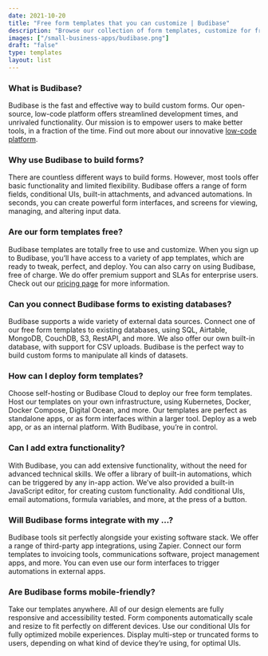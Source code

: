 ```yaml
---
date: 2021-10-20
title: "Free form templates that you can customize | Budibase"
description: "Browse our collection of form templates, customize for free, and self-host on your own infrastructure or let Budibase manage everything for you."
images: ["/small-business-apps/budibase.png"]
draft: "false"
type: templates
layout: list
---
```


### What is Budibase?
Budibase is the fast and effective way to build custom forms. Our open-source, low-code platform offers streamlined development times, and unrivaled functionality. Our mission is to empower users to make better tools, in a fraction of the time. Find out more about our innovative [low-code platform](/).

### Why use Budibase to build forms?
There are countless different ways to build forms. However, most tools offer basic functionality and limited flexibility. Budibase offers a range of form fields, conditional UIs, built-in attachments, and advanced automations. In seconds, you can create powerful form interfaces, and screens for viewing, managing, and altering input data.

### Are our form templates free?
Budibase templates are totally free to use and customize. When you sign up to Budibase, you’ll have access to a variety of app templates, which are ready to tweak, perfect, and deploy. You can also carry on using Budibase, free of charge. We do offer premium support and SLAs for enterprise users. Check out our [pricing page](/pricing) for more information.

### Can you connect Budibase forms to existing databases?
Budibase supports a wide variety of external data sources. Connect one of our free form templates to existing databases, using SQL, Airtable, MongoDB, CouchDB, S3, RestAPI, and more. We also offer our own built-in database, with support for CSV uploads. Budibase is the perfect way to build custom forms to manipulate all kinds of datasets.

### How can I deploy form templates?
Choose self-hosting or Budibase Cloud to deploy our free form templates. Host our templates on your own infrastructure, using Kubernetes, Docker, Docker Compose, Digital Ocean, and more. Our templates are perfect as standalone apps, or as form interfaces within a larger tool. Deploy as a web app, or as an internal platform. With Budibase, you’re in control.

### Can I add extra functionality?
With Budibase, you can add extensive functionality, without the need for advanced technical skills. We offer a library of built-in automations, which can be triggered by any in-app action. We’ve also provided a built-in JavaScript editor, for creating custom functionality. Add conditional UIs, email automations, formula variables, and more, at the press of a button.

### Will Budibase forms integrate with my …?
Budibase tools sit perfectly alongside your existing software stack. We offer a range of third-party app integrations, using Zapier. Connect our form templates to invoicing tools, communications software, project management apps, and more. You can even use our form interfaces to trigger automations in external apps.

### Are Budibase forms mobile-friendly?
Take our templates anywhere. All of our design elements are fully responsive and accessibility tested. Form components automatically scale and resize to fit perfectly on different devices. Use our conditional UIs for fully optimized mobile experiences. Display multi-step or truncated forms to users, depending on what kind of device they’re using, for optimal UIs.
